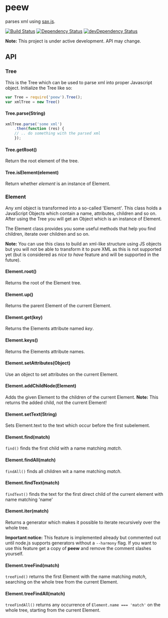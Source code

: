 # peew
parses xml using [sax.js](https://github.com/isaacs/sax-js).

[![Build Status](https://travis-ci.org/flootr/peew.svg?branch=master)](https://travis-ci.org/flootr/peew) [![Dependency Status](https://david-dm.org/flootr/peew.svg)](https://david-dm.org/flootr/peew) [![devDependency Status](https://david-dm.org/flootr/peew/dev-status.svg)](https://david-dm.org/flootr/peew#info=devDependencies)

**Note:** This project is under active development. API may change.

## API

### Tree

This is the Tree which can be used to parse xml into proper Javascript object. Initialize the Tree like so:

```javascript
var Tree = require('peew').Tree();
var xmlTree = new Tree()
```

#### Tree.parse(String)

```javascript
xmlTree.parse('some xml')
	.then(function (res) {
	// .. do something with the parsed xml
	});
```

#### Tree.getRoot()

Return the root element of the tree.

#### Tree.isElement(element)

Return whether *element* is an instance of Element.

### Element

Any xml object is transformed into a so-called 'Element'. This class holds a JavaScript Objects which contain a name, attributes, children and so on. After using the Tree you will get an Object which is an instance of Element.

The Element class provides you some useful methods that help you find children, iterate over children and so on.

**Note:** You can use this class to build an xml-like structure using JS objects but you will not be able to transform it to pure XML as this is not supported yet (but is considered as *nice to have* feature and will be supported in the future).

#### Element.root()

Returns the root of the Element tree.

#### Element.up()

Returns the parent Element of the current Element.

#### Element.get(key)

Returns the Elements attribute named *key*.

#### Element.keys()

Returns the Elements attribute names.

#### Element.setAttributes(Object)

Use an object to set attributes on the current Element.

#### Element.addChildNode(Element)

Adds the given Element to the children of the current Element. **Note:** This returns the added child, not the current Element!

#### Element.setText(String)

Sets Element.text to the text which occur before the first subelement.

#### Element.find(match)

`find()` finds the first child with a name matching *match*.

#### Element.findAll(match)

`findAll()` finds all children wit a name matching *match*.

#### Element.findText(match)

`findText()` finds the text for the first direct child of the current element with name matching 'name'

#### Element.iter(match)

Returns a generator which makes it possible to iterate recursively over the whole tree.

**Important notice:** This feature is implemented already but commented out until node.js supports generators without a `--harmony` flag.
If you want to use this feature get a copy of **peew** and remove the comment slashes yourself.

#### Element.treeFind(match)

`treeFind()` returns the first Element with the name matching *match*, searching on the whole tree from the current Element.

#### Element.treeFindAll(match)

`treeFindAll()` returns any occurrence of `Element.name === 'match'` on the whole tree, starting from the current Element.